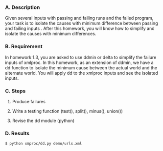 ### A. Description
Given several inputs with passing and failing runs and the failed program, your task is to isolate the causes with minimum difference between passing and failing inputs . After this homework, you will know how to simplify and isolate the causes with minimum differences. 

### B. Requirement
In homework 1.3, you are asked to use ddmin or delta to simplify the failure inputs of xmlproc. In this homework, as an extension of ddmin, we have a dd function to isolate the minimum cause between the actual world and the alternate world. You will apply dd to the xmlproc inputs and see the isolated inputs.

### C. Steps
1. Produce failures

2. Write a testing function (test(), split(), minus(), union())

3. Revise the dd module (python)

### D. Results

`$ python xmproc/dd.py demo/urls.xml`
